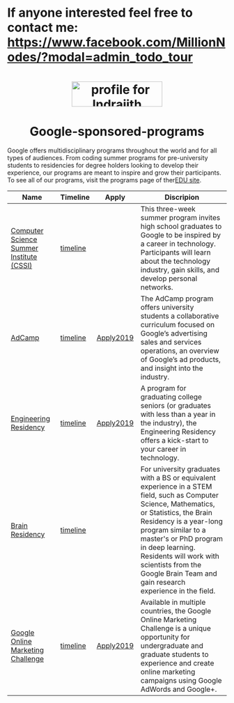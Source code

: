 # If anyone interested feel free to contact me: https://www.facebook.com/MillionNodes/?modal=admin_todo_tour
<h1 align="middle"><a href="https://stackexchange.com/users/11078123/indrajith-ekanayake"><img src="https://stackexchange.com/users/flair/11078123.png" width="208" height="58" alt="profile for Indrajith Ekanayake on Stack Exchange, a network of free, community-driven Q&amp;A sites" title="profile for Indrajith Ekanayake on Stack Exchange, a network of free, community-driven Q&amp;A sites" /></a></h1>

<h1 align="middle" href="https://www.google.com/intl/es_ALL/about/careers/stories/edu-resources-programs/">Google-sponsored-programs</h1>
Google offers multidisciplinary programs throughout the world and for all types of audiences. From coding summer programs for pre-university students to residencies for degree holders looking to develop their experience, our programs are meant to inspire and grow their participants. To see all of our programs, visit the programs page of ther<a href="Google offers multidisciplinary programs throughout the world and for all types of audiences. From coding summer programs for pre-university students to residencies for degree holders looking to develop their experience, our programs are meant to inspire and grow their participants. To see all of our programs, visit the programs page of our EDU site. ">EDU site</a>.

| Name                                    | Timeline            |Apply            |Discripion            |
|-----------------------------------------|-----------------|-----------------|-----------------|
| [Computer Science Summer Institute (CSSI)](https://www.google.com/edu/resources/programs/computer-science-summer-institute/) | [timeline]() |[]() |This three-week summer program invites high school graduates to Google to be inspired by a career in technology. Participants will learn about the technology industry, gain skills, and develop personal networks. |
| [AdCamp](https://www.google.com/edu/resources/programs/adcamp/) |[timeline]() |[Apply2019](https://docs.google.com/forms/d/e/1FAIpQLSejuiZhlf3K1OG0TDFH03iFSyt2nYhpckMhKR6S326t8wvRvA/viewform) |  The AdCamp program offers university students a collaborative curriculum focused on Google’s advertising sales and services operations, an overview of Google’s ad products, and insight into the industry. |
| [Engineering Residency](https://www.google.com/about/careers/students/engres.html) |[timeline]() |[Apply2019](https://www.google.com/about/careers/jobs#!t=jo&jid=/google/engineering-resident-university-graduate-1600-amphitheatre-pkwy-mountain-view-ca-2638360187&) | A program for graduating college seniors (or graduates with less than a year in the industry), the Engineering Residency offers a kick-start to your career in technology. |
| [Brain Residency](https://www.google.com/about/careers/jobs#!t=jo&jid=/google/google-brain-resident-2017-start-fixed-1600-amphitheatre-pkwy-mountain-view-ca-159360005&) |[timeline]() |[]() | For university graduates with a BS or equivalent experience in a STEM field, such as Computer Science, Mathematics, or Statistics, the Brain Residency is a year-long program similar to a master's or PhD program in deep learning. Residents will work with scientists from the Google Brain Team and gain research experience in the field. |
| [Google Online Marketing Challenge](https://get.google.com/onlinechallenge/) |[timeline]() |[Apply2019](https://onlinemarketingchallenge.withgoogle.com/team/) |Available in multiple countries, the Google Online Marketing Challenge is a unique opportunity for undergraduate and graduate students to experience and create online marketing campaigns using Google AdWords and Google+. |
